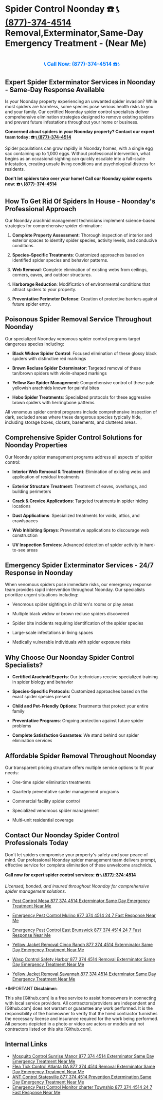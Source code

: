 # Spider Control Noonday ☎️ [📞 (877)-374-4514](https://pest-control-4514.netlify.app) Removal,Exterminator,Same-Day Emergency Treatment - (Near Me)
# 

<p align="center" style="font-size: 1.2em; font-weight: bold; margin: 20px 0;">
  <a href="https://pest-control-4514.netlify.app" target="_blank" style="color: #007BFF; text-decoration: none;">📞 Call Now: (877)-374-4514 ☎️💧</a>
</p>

## Expert Spider Exterminator Services in Noonday - Same-Day Response Available

Is your Noonday property experiencing an unwanted spider invasion? While most spiders are harmless, some species pose serious health risks to you and your family. Our certified Noonday spider control specialists deliver comprehensive elimination strategies designed to remove existing spiders and prevent future infestations throughout your home or business.

**Concerned about spiders in your Noonday property? Contact our expert team today: ☎️ [📞 (877)-374-4514](https://pest-control-4514.netlify.app)**

Spider populations can grow rapidly in Noonday homes, with a single egg sac containing up to 1,000 eggs. Without professional intervention, what begins as an occasional sighting can quickly escalate into a full-scale infestation, creating unsafe living conditions and psychological distress for residents.

**Don't let spiders take over your home! Call our Noonday spider experts now: ☎️ [📞 (877)-374-4514](https://pest-control-4514.netlify.app)**

## How To Get Rid Of Spiders In House - Noonday's Professional Approach

Our Noonday arachnid management technicians implement science-based strategies for comprehensive spider elimination:

1. **Complete Property Assessment**: Thorough inspection of interior and exterior spaces to identify spider species, activity levels, and conducive conditions.

2. **Species-Specific Treatments**: Customized approaches based on identified spider species and behavior patterns.

3. **Web Removal**: Complete elimination of existing webs from ceilings, corners, eaves, and outdoor structures.

4. **Harborage Reduction**: Modification of environmental conditions that attract spiders to your property.

5. **Preventative Perimeter Defense**: Creation of protective barriers against future spider entry.

## Poisonous Spider Removal Service Throughout Noonday

Our specialized Noonday venomous spider control programs target dangerous species including:

- **Black Widow Spider Control**: Focused elimination of these glossy black spiders with distinctive red markings

- **Brown Recluse Spider Exterminator**: Targeted removal of these tan/brown spiders with violin-shaped markings

- **Yellow Sac Spider Management**: Comprehensive control of these pale yellowish arachnids known for painful bites

- **Hobo Spider Treatments**: Specialized protocols for these aggressive brown spiders with herringbone patterns

All venomous spider control programs include comprehensive inspection of dark, secluded areas where these dangerous species typically hide, including storage boxes, closets, basements, and cluttered areas.

## Comprehensive Spider Control Solutions for Noonday Properties

Our Noonday spider management programs address all aspects of spider control:

- **Interior Web Removal & Treatment**: Elimination of existing webs and application of residual treatments

- **Exterior Structure Treatment**: Treatment of eaves, overhangs, and building perimeters

- **Crack & Crevice Applications**: Targeted treatments in spider hiding locations

- **Dust Applications**: Specialized treatments for voids, attics, and crawlspaces

- **Web Inhibiting Sprays**: Preventative applications to discourage web construction

- **UV Inspection Services**: Advanced detection of spider activity in hard-to-see areas

## Emergency Spider Exterminator Services - 24/7 Response in Noonday

When venomous spiders pose immediate risks, our emergency response team provides rapid intervention throughout Noonday. Our specialists prioritize urgent situations including:

- Venomous spider sightings in children's rooms or play areas

- Multiple black widow or brown recluse spiders discovered

- Spider bite incidents requiring identification of the spider species

- Large-scale infestations in living spaces

- Medically vulnerable individuals with spider exposure risks

## Why Choose Our Noonday Spider Control Specialists?

- **Certified Arachnid Experts**: Our technicians receive specialized training in spider biology and behavior

- **Species-Specific Protocols**: Customized approaches based on the exact spider species present

- **Child and Pet-Friendly Options**: Treatments that protect your entire family

- **Preventative Programs**: Ongoing protection against future spider problems

- **Complete Satisfaction Guarantee**: We stand behind our spider elimination services

## Affordable Spider Removal Throughout Noonday

Our transparent pricing structure offers multiple service options to fit your needs:

- One-time spider elimination treatments

- Quarterly preventative spider management programs

- Commercial facility spider control

- Specialized venomous spider management

- Multi-unit residential coverage

## Contact Our Noonday Spider Control Professionals Today

Don't let spiders compromise your property's safety and your peace of mind. Our professional Noonday spider management team delivers prompt, effective service for complete elimination of these unwelcome arachnids.

**Call now for expert spider control services: ☎️ [📞 (877)-374-4514](https://pest-control-4514.netlify.app)**

*Licensed, bonded, and insured throughout Noonday for comprehensive spider management solutions.*


- [Pest Control Mesa 877 374 4514 Exterminator Same Day Emergency Treatment Near Me](https://github.com/allyoucaneatsushiin/pest-control/blob/main/Pest-Control-Mesa-877-374-4514-Exterminator-Same-Day-Emergency-Treatment-Near-Me.md)
- [Emergency Pest Control Mulino 877 374 4514 24 7 Fast Response Near Me](https://github.com/allyoucaneatsushiin/pest-control/blob/main/Emergency-Pest-Control-Mulino-877-374-4514-24-7-Fast-Response-Near-Me.md)
- [Emergency Pest Control East Brunswick 877 374 4514 24 7 Fast Response Near Me](https://github.com/allyoucaneatsushiin/pest-control/blob/main/Emergency-Pest-Control-East-Brunswick-877-374-4514-24-7-Fast-Response-Near-Me.md)


- [Yellow Jacket Removal Cinco Ranch 877 374 4514 Exterminator Same Day Emergency Treatment Near Me](https://github.com/allyoucaneatsushiin/pest-control/blob/main/Yellow-Jacket-Removal-Cinco-Ranch-877-374-4514-Exterminator-Same-Day-Emergency-Treatment-Near-Me.md)
- [Wasp Control Safety Harbor 877 374 4514 Removal Exterminator Same Day Emergency Treatment Near Me](https://github.com/allyoucaneatsushiin/pest-control/blob/main/Wasp-Control-Safety-Harbor-877-374-4514-Removal-Exterminator-Same-Day-Emergency-Treatment-Near-Me.md)
- [Yellow Jacket Removal Savannah 877 374 4514 Exterminator Same Day Emergency Treatment Near Me](https://github.com/allyoucaneatsushiin/pest-control/blob/main/Yellow-Jacket-Removal-Savannah-877-374-4514-Exterminator-Same-Day-Emergency-Treatment-Near-Me.md)


*IMPORTANT **Disclaimer:**  

This site [Github.com] is a free service to assist homeowners in connecting with local service providers. All contractors/providers are independent and [Github.com] does not warrant or guarantee any work performed. It is the responsibility of the homeowner to verify that the hired contractor furnishes the necessary license and insurance required for the work being performed. All persons depicted in a photo or video are actors or models and not contractors listed on this site [Github.com].


## Internal Links
- [Mosquito Control Sunrise Manor 877 374 4514 Exterminator Same Day Emergency Treatment Near Me](https://github.com/allyoucaneatsushiin/pest-control/blob/main/Mosquito-Control-Sunrise-Manor-877-374-4514-Exterminator-Same-Day-Emergency-Treatment-Near-Me.md)
- [Flea Tick Control Atlanta GA 877 374 4514 Removal Exterminator Same Day Emergency Treatment Near Me](https://github.com/allyoucaneatsushiin/pest-control/blob/main/Flea-Tick-Control-Atlanta-GA-877-374-4514-Removal-Exterminator-Same-Day-Emergency-Treatment-Near-Me.md)
- [ANT Control Statesville 877 374 4514 Prevention Extermination Same Day Emergency Treatment Near Me](https://github.com/allyoucaneatsushiin/pest-control/blob/main/ANT-Control-Statesville-877-374-4514-Prevention-Extermination-Same-Day-Emergency-Treatment-Near-Me.md)
- [Emergency Pest Control Monitor charter Township 877 374 4514 24 7 Fast Response Near Me](https://github.com/allyoucaneatsushiin/pest-control/blob/main/Emergency-Pest-Control-Monitor-charter-Township-877-374-4514-24-7-Fast-Response-Near-Me.md)
